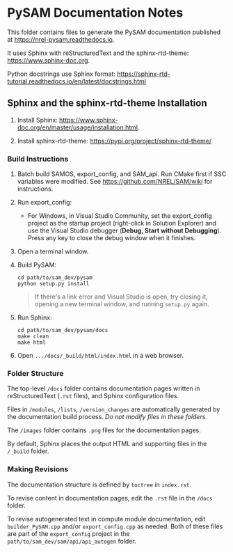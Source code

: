 # PySAM Documentation Notes

This folder contains files to generate the PySAM documentation published at https://nrel-pysam.readthedocs.io.

It uses Sphinx with reStructuredText and the sphinx-rtd-theme: https://www.sphinx-doc.org.

Python docstrings use Sphinx format: https://sphinx-rtd-tutorial.readthedocs.io/en/latest/docstrings.html

## Sphinx and the sphinx-rtd-theme Installation

1. Install Sphinx: https://www.sphinx-doc.org/en/master/usage/installation.html.

2. Install sphinx-rtd-theme: https://pypi.org/project/sphinx-rtd-theme/

### Build Instructions

1. Batch build SAMOS, export_config, and SAM_api. Run CMake first if SSC variables were modified. See https://github.com/NREL/SAM/wiki for instructions.

2. Run export_config:

    * For Windows, in Visual Studio Community, set the export_config project as the startup project (right-click in Solution Explorer) and use the Visual Studio debugger (**Debug, Start without Debugging**). Press any key to close the debug window when it finishes.

3. Open a terminal window.    

4. Build PySAM:

    ```
    cd path/to/sam_dev/pysam
    python setup.py install
    ```

    > If there's a link error and Visual Studio is open, try closing it, opening a new terminal window, and running `setup.py` again.

5. Run Sphinx:

    ```
    cd path/to/sam_dev/pysam/docs
    make clean
    make html
    ```

6. Open `.../docs/_build/html/index.html` in a web browser.

### Folder Structure

The top-level `/docs` folder contains documentation pages written in reStructuredText (`.rst` files), and Sphinx configuration files.

Files in `/modules`, `/lists`, `/version_changes` are automatically generated by the documentation build process. *Do not modify files in these folders.*

The `/images` folder contains `.png` files for the documentation pages.

By default, Sphinx places the output HTML and supporting files in the `/_build` folder.

### Making Revisions

The documentation structure is defined by `toctree` in `index.rst`.

To revise content in documentation pages, edit the `.rst` file in the `/docs` folder.

To revise autogenerated text in compute module documentation, edit  `builder_PySAM.cpp` and/or `export_config.cpp` as needed. Both of these files are part of the `export_config` project in the `path/to/sam_dev/sam/api/api_autogen` folder.
